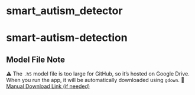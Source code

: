 # smart_autism_detector
# smart-autism-detection
## Model File Note
⚠️ The `.h5` model file is too large for GitHub, so it’s hosted on Google Drive.
When you run the app, it will be automatically downloaded using `gdown`.
🔗 [Manual Download Link (if needed)](https://drive.google.com/file/d/1s5OimbbO_ZRaRgUSTyETKdBeWK4tPeVU/view?usp=drive_link)
